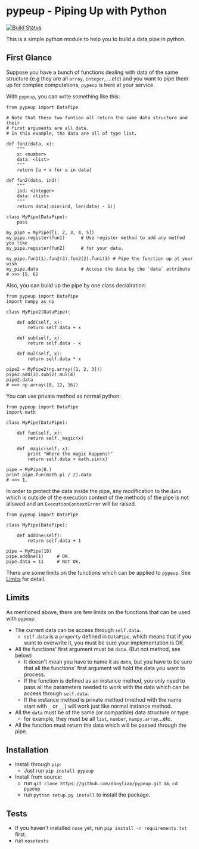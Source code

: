 # pypeup - Piping Up with Python

[![Build Status](https://travis-ci.org/dboyliao/pypeup.svg?branch=master)](https://travis-ci.org/dboyliao/pypeup)

This is a simple python module to help you to build a data pipe in python.

## First Glance

Suppose you have a bunch of functions dealing with data of the same structure (e.g they are all `array`, `integer`, ...etc) and you want to pipe them up for complex computations, `pypeup` is here at your service.

With `pypeup`, you can write something like this:

```{python}
from pypeup import DataPipe

# Note that these two funtion all return the same data structure and their
# first arguments are all data.
# In this example, the data are all of type list.

def fun1(data, x):
    """
    x: <number>
    data: <list>
    """
    return [a + x for a in data]

def fun2(data, ind):
    """
    ind: <integer>
    data: <list>
    """
    return data[:min(ind, len(data) - 1)]

class MyPipe(DataPipe):
    pass

my_pipe = MyPipe([1, 2, 3, 4, 5])
my_pipe.register(fun1)      # Use register method to add any method you like 
my_pipe.register(fun2)      # for your data.

my_pipe.fun1(1).fun2(3).fun2(2).fun1(3) # Pipe the function up at your wish
my_pipe.data                # Access the data by the `data` attribute
# >>> [5, 6]
```

Also, you can build up the pipe by one class declairation:

```{python}
from pypeup import DataPipe
import numpy as np

class MyPipe2(DataPipe):

    def add(self, x):
        return self.data + x

    def sub(self, x):
        return self.data - x

    def mul(self, x):
        return self.data * x

pipe2 = MyPipe2(np.array([1, 2, 3]))
pipe2.add(3).sub(2).mul(4)
pipe2.data
# >>> np.array([8, 12, 16])
```

You can use private method as normal python:

```{python}
from pypeup import DataPipe
import math

class MyPipe(DataPipe):

    def fun(self, x):
        return self._magic(x)

    def _magic(self, x):
        print "Where the magic happens!"
        return self.data + math.sin(x)

pipe = MyPipe(0.)
print pipe.fun(math.pi / 2).data
# >>> 1.
```

In order to protect the data inside the pipe, any modification to the `data` which is outside of the execution context of the methods of the pipe is not allowed and an `ExecutionContextError` will be raised.

```{python}
from pypeup import DataPipe

class MyPipe(DataPipe):

    def addOne(self):
        return self.data + 1

pipe = MyPipe(10)
pipe.addOne(1)     # OK.
pipe.data = 11     # Not OK.
```

There are some limits on the functions which can be applied to `pypeup`.
See [Limits](https://github.com/dboyliao/pypipe#limits) for detail.

## Limits

As mentioned above, there are few limits on the functions that can be used with `pypeup`:

- The current data can be access through `self.data`.
    - `self.data` is a `property` defined in `DataPipe`, which means that if you want to overwrite it, you must be sure your implementation is OK.
- All the functions' first argument must be `data`. (But not method, see below)
    - It doesn't mean you have to name it as `data`, but you have to be sure that all the functions' first argument will hold the data you want to process.
    - If the function is defined as an instance method, you only need to pass all the parameters needed to work with the data which can be access through `self.data`.
    - If the instance method is private method (method with the name start with `_` or `__`) will work just like normal instance method.
- All the `data` must be of the same (or compatible) data structure or type.
    - for example, they must be all `list`, `number`, `numpy.array`...etc.
- All the function must return the data which will be passed through the pipe.

## Installation

- Install through `pip`:
    - Just run `pip install pypeup`
- Install from source:
    - run `git clone https://github.com/dboyliao/pypeup.git && cd pypeup`
    - run `python setup.py install` to install the package.

## Tests

- If you haven't installed `nose` yet, run `pip install -r requirements.txt` first.
- run `nosetests`
